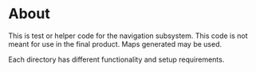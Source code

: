 # About
This is test or helper code for the navigation subsystem.
This code is not meant for use in the final product. Maps generated may be used.

Each directory has different functionality and setup requirements.

